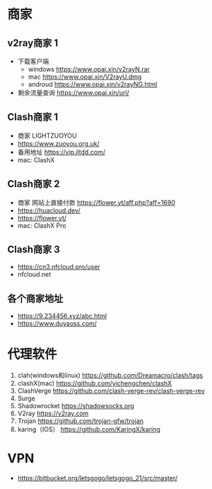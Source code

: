 # 商家
## v2ray商家 1
- 下载客户端
    - windows https://www.opai.xin/v2rayN.rar
    - mac   https://www.opai.xin/V2rayU.dmg
    - androud https://www.opai.xin/v2rayNG.html
- 剩余流量查询 https://www.opai.xin/url/

## Clash商家 1
- 商家 LIGHTZUOYOU
- https://www.zuoyou.org.uk/
- 备用地址 https://vip.jltdd.com/
- mac: ClashX

## Clash商家 2
- 商家 网站上直接付款 https://flower.yt/aff.php?aff=1690
- https://huacloud.dev/
- https://flower.yt/
- mac: ClashX Pro

## Clash商家 3
- https://cn3.nfcloud.pro/user
- nfcloud.net 

## 各个商家地址
- https://9.234456.xyz/abc.html
- https://www.duyaoss.com/ 

# 代理软件
1. clah(windows和linux) https://github.com/Dreamacro/clash/tags
2. clashX(mac) https://github.com/yichengchen/clashX
3. ClashVerge https://github.com/clash-verge-rev/clash-verge-rev
4. Surge
5. Shadowrocket https://shadowsocks.org
6. V2ray https://v2ray.com
7. Trojan https://github.com/trojan-gfw/trojan
8. karing（IOS） https://github.com/KaringX/karing

# VPN
- https://bitbucket.org/letsgogo/letsgogo_21/src/master/

